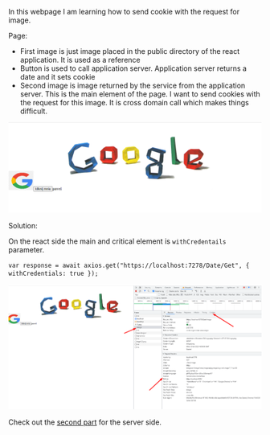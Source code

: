 In this webpage I am learning how to send cookie with the request for image.

Page:
- First image is just image placed in the public directory of the react application. It is used as a reference 
- Button is used to call application server. Application server returns a date and it sets cookie
- Second image is image returned by the service from the application server. This is the main element of the page. I want to send cookies with the request for this image. It is cross domain call which makes things difficult.


![](Images/2023-07-03-21-56-34.png)


Solution:

On the react side the main and critical element is `withCredentails` parameter.

```
var response = await axios.get("https://localhost:7278/Date/Get", { withCredentials: true });
```
![](Images/2023-07-03-22-00-25.png)

Check out the [second part](https://github.com/ProductivityTools-Learning/ProductivityTools.Learning.Cookies.WebApi) for the server side.